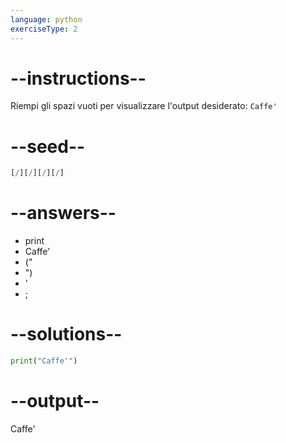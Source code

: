 ```yaml
---
language: python
exerciseType: 2
---
```


# --instructions--

Riempi gli spazi vuoti per visualizzare l'output desiderato: `Caffe'`

# --seed--

```python
[/][/][/][/]
```

# --answers--

- print
- Caffe'
- ("
- ")
- '
- ;

# --solutions--

```python
print("Caffe'")
```

# --output--

Caffe'

